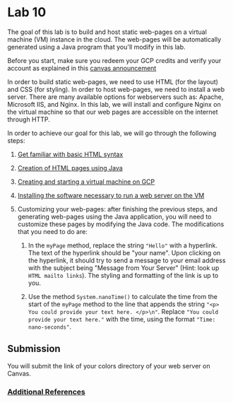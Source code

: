 # Lab 10

The goal of this lab is to build and host static web-pages on a virtual machine (VM) instance in the cloud. The web-pages will be automatically generated using a Java program that you'll modify in this lab. 

Before you start, make sure you redeem your GCP credits and verify your account as explained in this [canvas announcement](https://canvas.ou.edu/courses/250678/discussion_topics/1271736)

In order to build static web-pages, we need to use HTML (for the layout) and CSS (for styling). In order to host web-pages, we need to install a web server. There are many available options for webservers such as: Apache, Microsoft IIS, and Nginx. In this lab, we will install and configure Nginx on the virtual machine so that our web pages are accessible on the internet through HTTP.

In order to achieve our goal for this lab, we will go through the following steps:
1. [Get familiar with basic HTML syntax](basicHtmlPage.md)
2. [Creation of HTML pages using Java](src/html/MakePage.java)
3. [Creating and starting a virtual machine on GCP](gcp-console.md)
4. [Installing the software necessary to run a web server on the VM](ssh.md)
5.  Customizing your web-pages: after finishing the previous steps, and generating web-pages using the Java application, you will need to customize these pages by modifying the Java code. The modifications that you need to do are:

	1. In the `myPage` method, replace the string `"Hello"` with a hyperlink. The text of the hyperlink should be "your name". Upon clicking on the hyperlink, it should try to send a message to your email address with the subject being "Message from Your Server" (Hint: look up `HTML mailto links`). The styling and formatting of the link is up to you. 

	2. Use the method `System.nanoTime()` to calculate the time from the start of the `myPage` method to the line that appends the string `"<p> You could provide your text here. </p>\n"`. Replace `"You could provide your text here."` with the time, using the format `"Time: nano-seconds"`.

## Submission
You will submit the link of your colors directory of your web server on Canvas.


### [Additional References](references.md)
